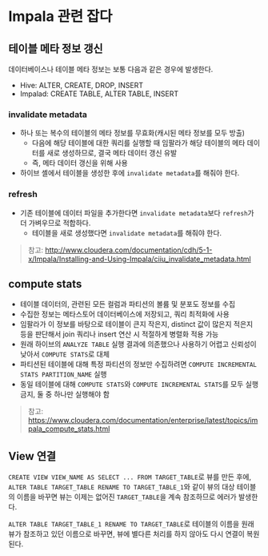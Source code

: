 # Impala 관련 잡다

## 테이블 메타 정보 갱신

데이터베이스나 테이블 메타 정보는 보통 다음과 같은 경우에 발생한다.

- Hive: ALTER, CREATE, DROP, INSERT
- Impalad: CREATE TABLE, ALTER TABLE, INSERT

### invalidate metadata

- 하나 또는 복수의 테이블의 메타 정보를 무효화(캐시된 메타 정보를 모두 방출)
    - 다음에 해당 테이블에 대한 쿼리를 실행할 때 임팔라가 해당 테이블의 메타 데이터를 새로 생성하므로, 결국 메타 데이터 갱신 유발
    - 즉, 메타 데이터 갱신을 위해 사용
- 하이브 셸에서 테이블을 생성한 후에 `invalidate metadata`를 해줘야 한다.

### refresh

- 기존 테이블에 데이터 파일을 추가한다면 `invalidate metadata`보다 `refresh`가 더 가벼우므로 적합하다.
    - 테이블을 새로 생성했다면 `invalidate metadata`를 해줘야 한다.

>참고: http://www.cloudera.com/documentation/cdh/5-1-x/Impala/Installing-and-Using-Impala/ciiu_invalidate_metadata.html

## compute stats

- 테이블 데이터의, 관련된 모든 컬럼과 파티션의 볼륨 및 분포도 정보를 수집
- 수집한 정보는 메타스토어 데이터베이스에 저장되고, 쿼리 최적화에 사용
- 임팔라가 이 정보를 바탕으로 테이블이 큰지 작은지, distinct 값이 많은지 적은지 등을 판단해서 join 쿼리나 insert 연산 시 적절하게 병렬화 적용 가능
- 원래 하이브의 `ANALYZE TABLE` 실행 결과에 의존했으나 사용하기 어렵고 신뢰성이 낮아서 `COMPUTE STATS`로 대체
- 파티션된 테이블에 대해 특정 파티션의 정보만 수집하려면 `COMPUTE INCREMENTAL STATS PARTITION_NAME` 실행
- 동일 테이블에 대해 `COMPUTE STATS`와 `COMPUTE INCREMENTAL STATS`를 모두 실행 금지, 둘 중 하나만 실행해야 함

>참고: https://www.cloudera.com/documentation/enterprise/latest/topics/impala_compute_stats.html

## View 연결

`CREATE VIEW VIEW_NAME AS SELECT ... FROM TARGET_TABLE`로 뷰를 만든 후에, `ALTER TABLE TARGET_TABLE RENAME TO TARGET_TABLE_1`와 같이 뷰의 대상 테이블의 이름을 바꾸면 뷰는 이제는 없어진 `TARGET_TABLE`을 계속 참조하므로 에러가 발생한다.

`ALTER TABLE TARGET_TABLE_1 RENAME TO TARGET_TABLE`로 테이블의 이름을 원래 뷰가 참조하고 있던 이름으로 바꾸면, 뷰에 별다른 처리를 하지 않아도 다시 연결이 복원된다.
